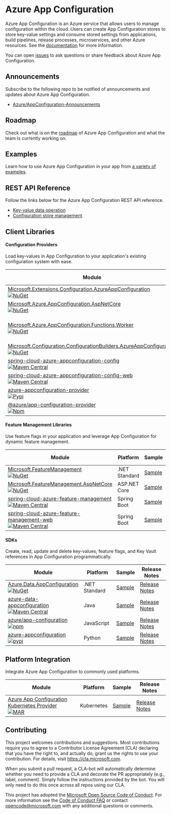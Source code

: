 # Azure App Configuration

Azure App Configuration is an Azure service that allows users to manage configuration within the cloud. Users can create App Configuration stores to store key-value settings and consume stored settings from applications, build pipelines, release processes, microservices, and other Azure resources. See the [documentation](https://aka.ms/AzureAppConfiguration) for more information.

You can open [issues](https://github.com/Azure/AppConfiguration/issues?utf8=%E2%9C%93&q=is%3Aissue) to ask questions or share feedback about Azure App Configuration.

## Announcements
Subscribe to the following repo to be notified of announcements and updates about Azure App Configuration.
  * [Azure/AppConfiguration-Announcements](https://github.com/Azure/AppConfiguration-Announcements)

## Roadmap
Check out what is on the [roadmap](https://github.com/Azure/AppConfiguration/projects/1) of Azure App Configuration and what the team is currently working on.

## Examples
Learn how to use Azure App Configuration in your app from [a variety of examples](./examples/README.md).

## REST API Reference

Follow the links below for the Azure App Configuration REST API reference.
  * [Key-value data operation](https://docs.microsoft.com/azure/azure-app-configuration/rest-api)
  * [Configuration store management](https://docs.microsoft.com/rest/api/appconfiguration/)

## Client Libraries

#### Configuration Providers

Load key-values in App Configuration to your application's existing configuration system with ease.

Module | Platform | Sample | Release Notes
------ | -------- | ------ | -------------
[Microsoft.Extensions.Configuration.AzureAppConfiguration](https://github.com/Azure/AppConfiguration-DotnetProvider)<br/>[![NuGet](https://img.shields.io/nuget/v/Microsoft.Extensions.Configuration.AzureAppConfiguration.svg?color=blue)](https://www.nuget.org/packages/Microsoft.Extensions.Configuration.AzureAppConfiguration/) | .NET Standard | [Sample](https://github.com/Azure/AppConfiguration/tree/main/examples/DotNetCore) | [Release Notes](https://github.com/Azure/AppConfiguration/blob/main/releaseNotes/MicrosoftExtensionsConfigurationAzureAppConfiguration.md)
[Microsoft.Azure.AppConfiguration.AspNetCore](https://github.com/Azure/AppConfiguration-DotnetProvider)<br/>[![NuGet](https://img.shields.io/nuget/v/Microsoft.Azure.AppConfiguration.AspNetCore.svg?color=blue)](https://www.nuget.org/packages/Microsoft.Azure.AppConfiguration.AspNetCore/) | ASP&#46;NET Core | [Sample](https://github.com/Azure/AppConfiguration/tree/main/examples/DotNetCore) | [Release Notes](https://github.com/Azure/AppConfiguration/blob/main/releaseNotes/MicrosoftAzureAppConfigurationAspNetCore.md)
[Microsoft.Azure.AppConfiguration.Functions.Worker](https://github.com/Azure/AppConfiguration-DotnetProvider)<br/>[![NuGet](https://img.shields.io/nuget/v/Microsoft.Azure.AppConfiguration.Functions.Worker.svg?color=blue)](https://www.nuget.org/packages/Microsoft.Azure.AppConfiguration.Functions.Worker/) | Azure Functions<br/>(Isolated process) | [Sample](https://github.com/Azure/AppConfiguration/tree/main/examples/DotNetCore/AzureFunction/FunctionAppIsolatedMode) | [Release Notes](https://github.com/Azure/AppConfiguration/blob/main/releaseNotes/MicrosoftAzureAppConfigurationFunctionsWorker.md)
[Microsoft.Configuration.ConfigurationBuilders.AzureAppConfiguration](https://github.com/aspnet/MicrosoftConfigurationBuilders/tree/main/src/AzureAppConfig)<br/>[![NuGet](https://img.shields.io/nuget/v/Microsoft.Configuration.ConfigurationBuilders.AzureAppConfiguration.svg?color=blue)](https://www.nuget.org/packages/Microsoft.Configuration.ConfigurationBuilders.AzureAppConfiguration/) | .NET Framework | [Sample](https://github.com/Azure/AppConfiguration/tree/main/examples/DotNetFramework/WebDemo) | [Release Notes](https://github.com/aspnet/MicrosoftConfigurationBuilders/releases)
[spring-cloud-azure-appconfiguration-config](https://github.com/Azure/azure-sdk-for-java/tree/main/sdk/spring/spring-cloud-azure-appconfiguration-config)<br/>[![Maven Central](https://img.shields.io/maven-central/v/com.azure.spring/spring-cloud-azure-appconfiguration-config.svg?color=blue)](https://search.maven.org/artifact/com.azure.spring/spring-cloud-azure-appconfiguration-config) | Spring Boot | [Sample](https://github.com/Azure-Samples/azure-spring-boot-samples/tree/main/appconfiguration/spring-cloud-azure-starter-appconfiguration-config/spring-cloud-azure-starter-appconfiguration-config-sample) | [Release Notes](https://github.com/Azure/AppConfiguration/blob/main/releaseNotes/SpringCloudAzureAppConfigurationConfig.md)
[spring-cloud-azure-appconfiguration-config-web](https://github.com/Azure/azure-sdk-for-java/tree/main/sdk/spring/spring-cloud-azure-appconfiguration-config-web)<br/>[![Maven Central](https://img.shields.io/maven-central/v/com.azure.spring/spring-cloud-azure-appconfiguration-config-web.svg?color=blue)](https://search.maven.org/artifact/com.azure.spring/spring-cloud-azure-appconfiguration-config-web) | Spring Boot | [Sample](https://github.com/Azure-Samples/azure-spring-boot-samples/tree/main/appconfiguration/spring-cloud-azure-starter-appconfiguration-config/spring-cloud-azure-starter-appconfiguration-config-sample) | [Release Notes](https://github.com/Azure/AppConfiguration/blob/main/releaseNotes/SpringCloudAzureAppConfigurationConfig.md)
[azure-appconfiguration-provider](https://github.com/Azure/azure-sdk-for-python/tree/main/sdk/appconfiguration/azure-appconfiguration-provider)<br/>[![Pypi](https://img.shields.io/pypi/v/azure-appconfiguration-provider.svg?color=blue)](https://pypi.org/project/azure-appconfiguration-provider/) | Python | [Sample](https://github.com/Azure/azure-sdk-for-python/tree/main/sdk/appconfiguration/azure-appconfiguration-provider/samples) | [Release Notes](https://github.com/Azure/AppConfiguration/blob/main/releaseNotes/AzureAppConfigurationProviderPython.md)
[@azure/app-configuration-provider](https://github.com/Azure/AppConfiguration-JavaScriptProvider)<br/>[![Npm](https://img.shields.io/npm/v/@azure/app-configuration-provider?color=blue)](https://www.npmjs.com/package/@azure/app-configuration-provider) | JavaScript | [Sample](https://github.com/Azure/AppConfiguration-JavaScriptProvider/tree/main/examples) | [Release Notes](https://github.com/Azure/AppConfiguration/blob/main/releaseNotes/JavaScriptProvider.md)

#### Feature Management Libraries

Use feature flags in your application and leverage App Configuration for dynamic feature management.

Module | Platform | Sample | Release Notes
------ | -------- | ------ | -------------
[Microsoft.FeatureManagement](https://github.com/microsoft/FeatureManagement-Dotnet)<br/>[![NuGet](https://img.shields.io/nuget/v/Microsoft.FeatureManagement.svg?color=blue)](https://www.nuget.org/packages/Microsoft.FeatureManagement)| .NET Standard | [Sample](https://github.com/microsoft/FeatureManagement-Dotnet/tree/main/examples) | [Release Notes](https://github.com/Azure/AppConfiguration/blob/main/releaseNotes/Microsoft.Featuremanagement.md)
[Microsoft.FeatureManagement.AspNetCore](https://github.com/microsoft/FeatureManagement-Dotnet)<br/>[![NuGet](https://img.shields.io/nuget/v/Microsoft.FeatureManagement.AspNetCore.svg?color=blue)](https://www.nuget.org/packages/Microsoft.FeatureManagement.AspNetCore) | ASP&#46;NET Core | [Sample](https://github.com/microsoft/FeatureManagement-Dotnet/tree/main/examples) | [Release Notes](https://github.com/Azure/AppConfiguration/blob/main/releaseNotes/Microsoft.Featuremanagement.md)
[spring-cloud-azure-feature-management](https://github.com/Azure/azure-sdk-for-java/tree/main/sdk/spring/spring-cloud-azure-feature-management)<br/>[![Maven Central](https://img.shields.io/maven-central/v/com.azure.spring/spring-cloud-azure-feature-management.svg?color=blue)](https://search.maven.org/artifact/com.azure.spring/spring-cloud-azure-feature-management) | Spring Boot | [Sample](https://github.com/Azure-Samples/azure-spring-boot-samples/tree/main/appconfiguration/spring-cloud-azure-feature-management/spring-cloud-azure-feature-management-sample) | [Release Notes](https://github.com/Azure/AppConfiguration/blob/main/releaseNotes/SpringCloudAzureFeatureManagement.md)
[spring-cloud-azure-feature-management-web](https://github.com/Azure/azure-sdk-for-java/tree/main/sdk/spring/spring-cloud-azure-feature-management-web)<br/>[![Maven Central](https://img.shields.io/maven-central/v/com.azure.spring/spring-cloud-azure-feature-management-web.svg?color=blue)](https://search.maven.org/artifact/com.azure.spring/spring-cloud-azure-feature-management-web) | Spring Boot | [Sample](https://github.com/Azure-Samples/azure-spring-boot-samples/tree/main/appconfiguration/spring-cloud-azure-feature-management-web/spring-cloud-azure-feature-management-web-sample) | [Release Notes](https://github.com/Azure/AppConfiguration/blob/main/releaseNotes/SpringCloudAzureFeatureManagement.md)

#### SDKs

Create, read, update and delete key-values, feature flags, and Key Vault references in App Configuration programmatically.

Module | Platform | Sample | Release Notes
------ | -------- | ------ | -------------
[Azure.Data.AppConfiguration](https://github.com/Azure/azure-sdk-for-net/tree/main/sdk/appconfiguration/Azure.Data.AppConfiguration)<br/>[![NuGet](https://img.shields.io/nuget/v/Azure.Data.AppConfiguration.svg?color=blue)](https://www.nuget.org/packages/Azure.Data.AppConfiguration/) | .NET Standard| [Sample](https://github.com/Azure/azure-sdk-for-net/tree/main/sdk/appconfiguration/Azure.Data.AppConfiguration/samples) | [Release Notes](https://github.com/Azure/azure-sdk-for-net/blob/main/sdk/appconfiguration/Azure.Data.AppConfiguration/CHANGELOG.md)
[azure-data-appconfiguration](https://github.com/Azure/azure-sdk-for-java/tree/main/sdk/appconfiguration/azure-data-appconfiguration)<br/>[![Maven Central](https://img.shields.io/maven-central/v/com.azure/azure-data-appconfiguration.svg?color=blue)](https://search.maven.org/artifact/com.azure/azure-data-appconfiguration) | Java | [Sample](https://github.com/Azure/azure-sdk-for-java/tree/main/sdk/appconfiguration/azure-data-appconfiguration/src/samples) | [Release Notes](https://github.com/Azure/azure-sdk-for-java/blob/main/sdk/appconfiguration/azure-data-appconfiguration/CHANGELOG.md)
[azure/app-configuration](https://github.com/Azure/azure-sdk-for-js/tree/main/sdk/appconfiguration/app-configuration)<br/>[![npm](https://img.shields.io/npm/v/@azure/app-configuration.svg?color=blue)](https://www.npmjs.com/package/@azure/app-configuration) | JavaScript | [Sample](https://github.com/Azure/azure-sdk-for-js/tree/main/sdk/appconfiguration/app-configuration/samples) | [Release Notes](https://github.com/Azure/azure-sdk-for-js/blob/main/sdk/appconfiguration/app-configuration/CHANGELOG.md)
[azure-appconfiguration](https://github.com/Azure/azure-sdk-for-python/tree/main/sdk/appconfiguration/azure-appconfiguration)<br/>[![pypi](https://img.shields.io/pypi/v/azure-appconfiguration.svg?color=blue)](https://pypi.org/project/azure-appconfiguration/) | Python | [Sample](https://github.com/Azure/azure-sdk-for-python/tree/main/sdk/appconfiguration/azure-appconfiguration/samples) | [Release Notes](https://github.com/Azure/azure-sdk-for-python/blob/main/sdk/appconfiguration/azure-appconfiguration/CHANGELOG.md)

## Platform Integration

Integrate Azure App Configuration to commonly used platforms.

Module | Platform | Sample | Release Notes
------ | -------- | ------ | -------------
[Azure App Configuration Kubernetes Provider](https://github.com/Azure/AppConfiguration-KubernetesProvider)<br/>[![MAR](https://img.shields.io/badge/dynamic/json?url=https%3A%2F%2Fraw.githubusercontent.com%2FAzure%2FAppConfiguration-KubernetesProvider%2Fmain%2Fversion.json&query=%24.version&prefix=v&label=mar)](https://mcr.microsoft.com/en-us/product/azure-app-configuration/kubernetes-provider/about) | Kubernetes | [Sample](https://learn.microsoft.com/azure/azure-app-configuration/quickstart-azure-kubernetes-service) | [Release Notes](https://github.com/Azure/AppConfiguration/blob/main/releaseNotes/KubernetesProvider.md)

## Contributing

This project welcomes contributions and suggestions.  Most contributions require you to agree to a
Contributor License Agreement (CLA) declaring that you have the right to, and actually do, grant us
the rights to use your contribution. For details, visit https://cla.microsoft.com.

When you submit a pull request, a CLA-bot will automatically determine whether you need to provide
a CLA and decorate the PR appropriately (e.g., label, comment). Simply follow the instructions
provided by the bot. You will only need to do this once across all repos using our CLA.

This project has adopted the [Microsoft Open Source Code of Conduct](https://opensource.microsoft.com/codeofconduct/).
For more information see the [Code of Conduct FAQ](https://opensource.microsoft.com/codeofconduct/faq/) or
contact [opencode@microsoft.com](mailto:opencode@microsoft.com) with any additional questions or comments.
